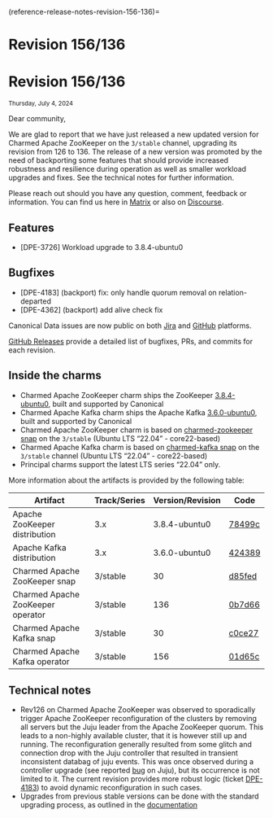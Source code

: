 (reference-release-notes-revision-156-136)=
# Revision 156/136

# Revision 156/136
<sub>Thursday, July 4, 2024</sub>

Dear community,

We are glad to report that we have just released a new updated version for Charmed Apache ZooKeeper on the `3/stable` channel, upgrading its revision from 126 to 136. 
The release of a new version was promoted by the need of backporting some features that 
should provide increased robustness and resilience during operation as well as smaller workload upgrades and fixes. See the technical notes for further information.

Please reach out should you have any question, comment, feedback or information. You can find us here in [Matrix](https://matrix.to/#/#charmhub-data-platform:ubuntu.com) or also on [Discourse](https://discourse.charmhub.io/).

## Features

* [DPE-3726] Workload upgrade to 3.8.4-ubuntu0

## Bugfixes

* [DPE-4183] (backport) fix: only handle quorum removal on relation-departed
* [DPE-4362] (backport) add alive check fix

Canonical Data issues are now public on both [Jira](https://warthogs.atlassian.net/jira/software/c/projects/DPE/issues/) 
and [GitHub](https://github.com/canonical/kafka-operator/issues) platforms.

[GitHub Releases](https://github.com/canonical/kafka-operator/releases) provide a detailed list of bugfixes, PRs, and commits for each revision.

## Inside the charms

* Charmed Apache ZooKeeper charm ships the ZooKeeper [3.8.4-ubuntu0](https://launchpad.net/zookeeper-releases/3.x/3.8.4-ubuntu0), built and supported by Canonical
* Charmed Apache Kafka charm ships the Apache Kafka [3.6.0-ubuntu0](https://launchpad.net/kafka-releases/3.x/3.6.0-ubuntu0), built and supported by Canonical
* Charmed Apache ZooKeeper charm is based on [charmed-zookeeper snap](https://snapcraft.io/charmed-zookeeper) on the `3/stable` (Ubuntu LTS “22.04” - core22-based)
* Charmed Apache Kafka charm is based on [charmed-kafka snap](https://snapcraft.io/charmed-kafka) on the `3/stable` channel (Ubuntu LTS “22.04” - core22-based)
* Principal charms support the latest LTS series “22.04” only.

More information about the artifacts is provided by the following table:

| Artifact               | Track/Series | Version/Revision | Code                                                                                                                |
|------------------------|--------------|------------------|---------------------------------------------------------------------------------------------------------------------|
| Apache ZooKeeper distribution | 3.x          | 3.8.4-ubuntu0    | [78499c](https://git.launchpad.net/zookeeper-releases/tree/?h=lp-3.8.4&id=78499c9f4d4610f9fb963afdad1ffd1aab2a96b8) |
| Apache Kafka distribution     | 3.x          | 3.6.0-ubuntu0    | [424389](https://git.launchpad.net/kafka-releases/tree/?h=lp-3.6.0&id=424389bb8f230beaef4ccb94aca464b5d22ac310)     |
| Charmed Apache ZooKeeper snap | 3/stable     | 30               | [d85fed](https://github.com/canonical/charmed-zookeeper-snap/tree/d85fed4c2f83d99dbc028ff10c2e38915b6cdf04)         |        
| Charmed Apache ZooKeeper operator     | 3/stable     | 136              | [0b7d66](https://github.com/canonical/zookeeper-operator/tree/0b7d66170d80e23804032034119a419f174bb965)             | 
| Charmed Apache Kafka snap     | 3/stable     | 30               | [c0ce27](https://github.com/canonical/charmed-kafka-snap/tree/c0ce275f70f688e66f10f295456d2b5ff33d4f64)             |  
| Charmed Apache Kafka operator         | 3/stable     | 156              | [01d65c](https://github.com/canonical/kafka-operator/tree/01d65c3444b593d5f18d197a6514421afd3f2bc6)                 |   

## Technical notes

* Rev126 on Charmed Apache ZooKeeper was observed to sporadically trigger Apache ZooKeeper reconfiguration of the clusters by removing all servers but the Juju leader from the Apache ZooKeeper quorum. This leads to a 
  non-highly available cluster, that it is however still up and running. 
  The reconfiguration generally resulted from some glitch and connection drop with the Juju controller that resulted in transient inconsistent 
  databag of juju events. This was once observed during a controller upgrade  (see reported [bug](https://bugs.launchpad.net/juju/+bug/2053055) on Juju), but its occurrence is not limited to it. 
  The current revision provides more robust logic (ticket [DPE-4183](https://warthogs.atlassian.net/browse/DPE-4183)) to avoid dynamic reconfiguration in such cases.  
* Upgrades from previous stable versions can be done with the standard upgrading process, as outlined in the [documentation](/how-to/upgrade)

